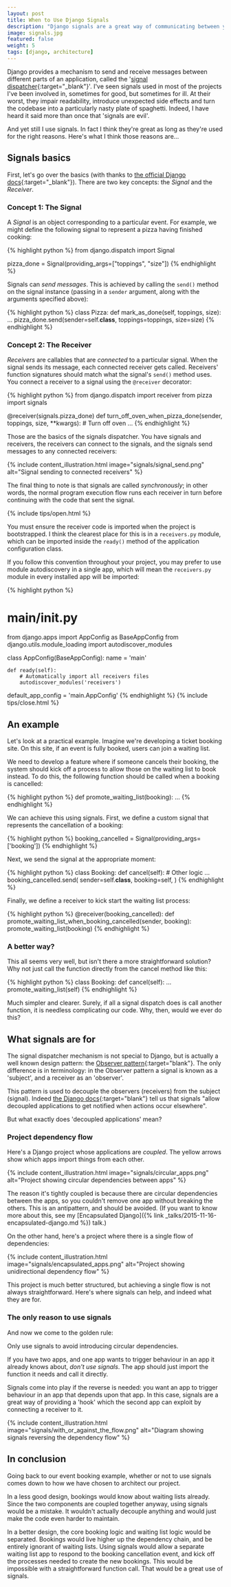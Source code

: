 ```yaml
---
layout: post
title: When to Use Django Signals
description: "Django signals are a great way of communicating between your apps.  But they are often misused. Find out what signals are for, when to define your own, and when to avoid them."
image: signals.jpg
featured: false
weight: 5
tags: [django, architecture]
---
```

Django provides a mechanism to send and receive messages between different parts
of an application, called the '[signal dispatcher](https://docs.djangoproject.com/en/2.0/topics/signals/){:target="_blank"}'.
I've seen signals used in
most of the projects I've been involved in, sometimes for good, but
sometimes for ill. At their worst, they impair readability,
introduce unexpected side effects and turn the codebase into a particularly
nasty plate of spaghetti. Indeed, I have
heard it said more than once that 'signals are evil'.

And yet still I use signals. In fact I think they're great as long as they're
used for the right reasons. Here's what I think those reasons are...

## Signals basics

First, let's go over the basics (with thanks to [the official Django docs](https://docs.djangoproject.com/en/2.0/topics/signals/){:target="_blank"}).
There are two key concepts: the *Signal* and the *Receiver*.

### Concept 1: The Signal

A *Signal* is an object corresponding to a particular event. For example, we might
define the following signal to represent a pizza having finished cooking:

{% highlight python %}
from django.dispatch import Signal

pizza_done = Signal(providing_args=["toppings", "size"])
{% endhighlight %}

Signals can *send messages*. This is achieved by calling the `send()` method
on the signal instance (passing in a `sender` argument, along with the
arguments specified above):

{% highlight python %}
class Pizza:
    def mark_as_done(self, toppings, size):
        ...
        pizza_done.send(sender=self.__class__, toppings=toppings, size=size)
{% endhighlight %}


### Concept 2: The Receiver

*Receivers* are callables that are *connected* to a particular signal.
When the signal sends its message, each connected receiver gets called.
Receivers' function signatures should match what the
signal's `send()` method uses. You connect a receiver to a signal using the
`@receiver` decorator:

{% highlight python %}
from django.dispatch import receiver
from pizza import signals

@receiver(signals.pizza_done)
def turn_off_oven_when_pizza_done(sender, toppings, size, **kwargs):
    # Turn off oven
    ...
{% endhighlight %}

Those are the basics of the signals dispatcher. You have signals and receivers,
the receivers can connect to the signals, and the signals send messages to any connected receivers:

{% include content_illustration.html image="signals/signal_send.png" alt="Signal sending to connected receivers" %}

The final thing to note is that signals are called *synchronously*; in other words,
the normal program execution flow runs each receiver in turn before continuing with
the code that sent the signal.

{% include tips/open.html %}
    <p>
      You must ensure the receiver code is imported when the project is
      bootstrapped. I think the clearest place for this is in a <code>receivers.py</code> module,
      which can be imported inside the
      <code>ready()</code> method of the application configuration class.
    </p>
    <p>
      If you follow this convention throughout your project, you may prefer to use
      module autodiscovery in a single app, which will mean the <code>receivers.py</code>
      module in every installed app will be imported:
    </p>
    {% highlight python %}
# main/__init__.py
from django.apps import AppConfig as BaseAppConfig
from django.utils.module_loading import autodiscover_modules


class AppConfig(BaseAppConfig):
    name = 'main'

    def ready(self):
        # Automatically import all receivers files
        autodiscover_modules('receivers')


default_app_config = 'main.AppConfig'
    {% endhighlight %}
{% include tips/close.html %}

## An example

Let's look at a practical example. Imagine we're developing a ticket booking site.
On this site, if an event is fully booked, users can join a waiting list.

We need to develop a feature where if someone cancels their booking,
the system should kick off a process to allow those on the waiting list to book instead.
To do this, the following function should be called when a booking is cancelled:

{% highlight python %}
def promote_waiting_list(booking):
    ...
{% endhighlight %}

We can achieve this using signals. First, we define a custom signal that represents
the cancellation of a booking:

{% highlight python %}
booking_cancelled = Signal(providing_args=['booking'])
{% endhighlight %}

Next, we send the signal at the appropriate moment:

{% highlight python %}
class Booking:
    def cancel(self):
        # Other logic
        ...
        booking_cancelled.send(
            sender=self.__class__,
            booking=self,
        )
{% endhighlight %}

Finally, we define a receiver to kick start the waiting list process:

{% highlight python %}
@receiver(booking_cancelled):
def promote_waiting_list_when_booking_cancelled(sender, booking):
    promote_waiting_list(booking)
{% endhighlight %}

### A better way?

This all seems very well, but isn't there a more straightforward solution?
Why not just call the function directly from the cancel method like this:

{% highlight python %}
class Booking:
    def cancel(self):
        ...
        promote_waiting_list(self)
{% endhighlight %}

Much simpler and clearer. Surely, if all a signal dispatch does is
call another function, it is needless complicating our code. Why, then, would we ever do this?

## What signals are for

The signal dispatcher mechanism is not special to Django, but is actually a well known design pattern:
the [Observer pattern](https://en.wikipedia.org/wiki/Observer_pattern){:target="blank"}.
The only difference is in terminology: in the Observer pattern a signal is known as a 'subject',
and a receiver as an 'observer'.

This pattern is used to decouple the observers (receivers) from the subject (signal).
Indeed [the Django docs](https://docs.djangoproject.com/en/2.0/topics/signals/){:target="blank"} tell us that signals "allow decoupled applications to get notified when actions occur elsewhere".

But what exactly does 'decoupled applications' mean?

### Project dependency flow

Here's a Django project whose applications are *coupled*. The yellow arrows show which apps import things from each other.

{% include content_illustration.html image="signals/circular_apps.png" alt="Project showing circular dependencies between apps" %}

The reason it's tightly coupled is because there are circular dependencies between the apps, so you couldn't remove one app without breaking the others.
This is an antipattern, and should be avoided. (If you want to know more about this, see my [Encapsulated Django]({% link _talks/2015-11-16-encapsulated-django.md %}) talk.)

On the other hand, here's a project where there is a single flow of dependencies:

{% include content_illustration.html image="signals/encapsulated_apps.png" alt="Project showing unidirectional dependency flow" %}

This project is much better structured, but achieving a single flow is not always straightforward. Here's where signals can help, and indeed what they are for.

### The only reason to use signals

And now we come to the golden rule:

<div class='rule'>
  Only use signals to avoid introducing circular dependencies.
</div>

If you have two apps, and one app wants to trigger behaviour in an app it already knows about, *don't use signals*. The app should just import
the function it needs and call it directly.

Signals come into play if the reverse is needed: you want an app to trigger behaviour in an app that depends upon that app. In this case, signals are a great way of
providing a 'hook' which the second app can exploit by connecting a receiver to it.

{% include content_illustration.html image="signals/with_or_against_the_flow.png" alt="Diagram showing signals reversing the dependency flow" %}

## In conclusion

Going back to our event booking example, whether or not to use signals comes down to how we have chosen to architect our project.

In a less good design, bookings would know about waiting lists already. Since the two components are coupled together anyway, using signals would be a mistake.
It wouldn't actually decouple anything and would just make the code even harder to maintain.

In a better design, the core booking logic and waiting list logic would be separated. Bookings would live higher up the dependency
chain, and be entirely ignorant of waiting lists. Using signals would allow a separate waiting list app to respond to the
booking cancellation event, and kick off the processes needed to create the new bookings.
This would be impossible with a straightforward function call. That would be a great use of signals.
